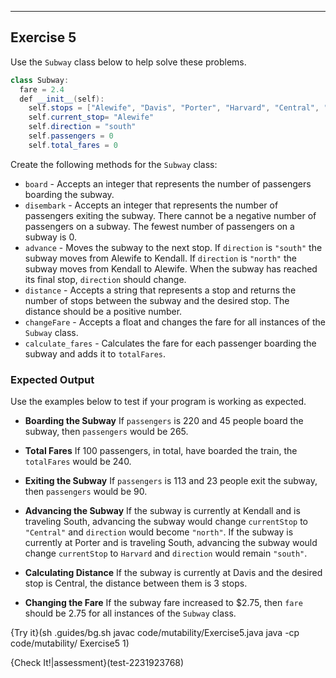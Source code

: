 ----------

## Exercise 5

Use the `Subway` class below to help solve these problems.

```java
class Subway:
  fare = 2.4
  def __init__(self):
    self.stops = ["Alewife", "Davis", "Porter", "Harvard", "Central", "Kendall"]
    self.current_stop= "Alewife"
    self.direction = "south"
    self.passengers = 0
    self.total_fares = 0
```

Create the following methods for the `Subway` class:
* `board` - Accepts an integer that represents the number of passengers boarding the subway.
* `disembark` - Accepts an integer that represents the number of passengers exiting the subway. There cannot be a negative number of passengers on a subway. The fewest number of passengers on a subway is 0.
* `advance` - Moves the subway to the next stop. If `direction` is `"south"` the subway moves from Alewife to Kendall. If `direction` is `"north"` the subway moves from Kendall to Alewife. When the subway has reached its final stop, `direction` should change.
* `distance` - Accepts a string that represents a stop and returns the number of stops between the subway and the desired stop. The distance should be a positive number.
* `changeFare` - Accepts a float and changes the fare for all instances of the `Subway` class.
* `calculate_fares` - Calculates the fare for each passenger boarding the subway and adds it to `totalFares`.

### Expected Output
Use the examples below to test if your program is working as expected.

* **Boarding the Subway**
If `passengers` is 220 and 45 people board the subway, then `passengers` would be 265.

* **Total Fares**
If 100 passengers, in total, have boarded the train, the `totalFares` would be 240.

* **Exiting the Subway**
If `passengers` is 113 and 23 people exit the subway, then `passengers` would be 90.

* **Advancing the Subway**
If the subway is currently at Kendall and is traveling South, advancing the subway would change `currentStop` to `"Central"` and `direction` would become `"north"`. If the subway is currently at Porter and is traveling South, advancing the subway would change `currentStop` to `Harvard` and `direction` would remain `"south"`.

* **Calculating Distance**
If the subway is currently at Davis and the desired stop is Central, the distance between them is 3 stops.

* **Changing the Fare**
If the subway fare increased to $2.75, then `fare` should be 2.75 for all instances of the `Subway` class.

{Try it}(sh .guides/bg.sh javac code/mutability/Exercise5.java java -cp code/mutability/ Exercise5 1)

{Check It!|assessment}(test-2231923768)
